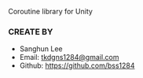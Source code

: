 Coroutine library for Unity

### CREATE BY
- Sanghun Lee
- Email: tkdgns1284@gmail.com
- Github: https://github.com/bss1284